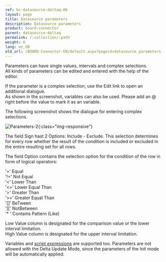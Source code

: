 ```yaml
---
ref: bc-datasource-deltaq-06
layout: page
title: Datasource parameters
description: Datasource parameters
product: board-connector
parent: datasource-deltaq
permalink: /:collection/:path
weight: 6
lang: en_GB
old_url: /BOARD-Connector-EN/default.aspx?pageid=datasource_parameters
---
```


Parameters can have single values, intervals and complex selections. <br>
All kinds of parameters can be edited and entered with the help of the editor.

If the parameter is a complex selection, use the Edit link to open an additional dialogue.<br>
As shown in the screenshot, variables can also be used. Please add an @ right before the value to mark it as an variable.

The following screenshot shows the dialogue for entering complex selections.

![Parameters-2](/img/content/Parameters-2.png){:class="img-responsive"}

The field Sign hast 2 Options: Include - Exclude. This selection determines for every row whether the result of the condition is included or excluded in the entire resulting set for all rows.

The field Option contains the selection option for the condition of the row in form of logical operators:<br>

'='  Equal<br>
'!=' Not Equal<br>
'<' Lower Than<br>
'<=' Lower Equal Than <br>
'>' Greater Than <br>
'>=' Greater Equal Than <br>
'[]' BeTween <br>
'][' NotBetween<br>
'* ' Contains Pattern (Like)

Low Value column is designated for the comparison value or the lower interval limitation.<br>
High Value column is designated for the upper interval limitation.
 

Variables and [script expressions]() are supported too. 
Parameters are not allowed with the Delta Update Mode, since the parameters of the Init mode will be automatically applied. 
